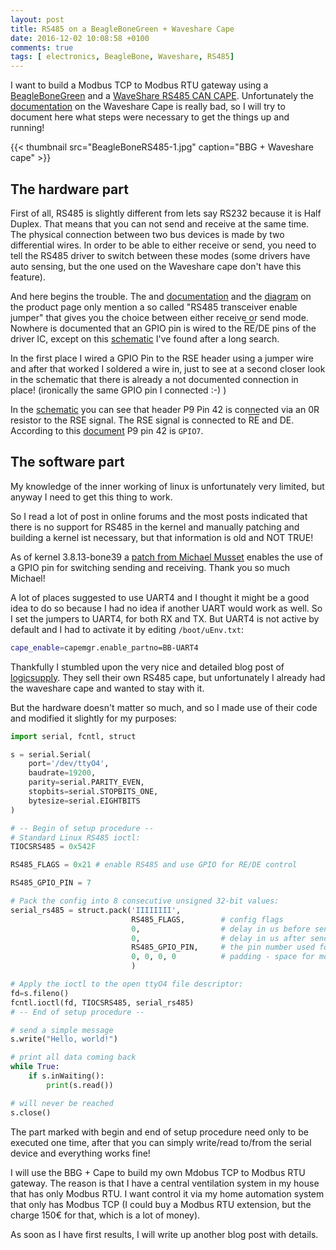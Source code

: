 ```yaml
---
layout: post
title: RS485 on a BeagleBoneGreen + Waveshare Cape
date: 2016-12-02 10:08:58 +0100
comments: true
tags: [ electronics, BeagleBone, Waveshare, RS485]
---
```


I want to build a Modbus TCP to Modbus RTU gateway using a [BeagleBoneGreen](http://beagleboard.org/Green) and a [WaveShare RS485 CAN CAPE](http://www.waveshare.com/rs485-can-cape.htm).
Unfortunately the [documentation](http://www.waveshare.com/wiki/RS485_CAN_CAPE#RS485_CAN_CAPE) on the Waveshare Cape is really bad, so I will try to document here what steps were necessary to get the things up and running!

<!--more-->

{{< thumbnail src="BeagleBoneRS485-1.jpg" caption="BBG + Waveshare cape" >}}

## The hardware part

First of all, RS485 is slightly different from lets say RS232 because it is Half Duplex. That means that you can not send and receive at the same time.
The physical connection between two bus devices is made by two differential wires. In order to be able to either receive or send, you need to tell the RS485 driver to switch between these modes (some drivers have auto sensing, but the one used on the Waveshare cape don't have this feature).

And here begins the trouble. The and [documentation](http://www.waveshare.com/wiki/RS485_CAN_CAPE#RS485_CAN_CAPE) and the [diagram](http://www.waveshare.com/rs485-can-cape.htm) on the product page only mention a so called "RS485 transceiver enable jumper" that gives you the choice between either receive or send mode.
Nowhere is documented that an GPIO pin is wired to the <span style="text-decoration: overline">RE</span>/DE pins of the driver IC, except on this [schematic](http://copperhilltech.com/content/RS485_CAN_Schematic.pdf) I've found after a long search.

In the first place I wired a GPIO Pin to the RSE header using a jumper wire and after that worked I soldered a wire in, just to see at a second closer look in the schematic that there is already a not documented connection in place! (ironically the same GPIO pin I connected :-) )

In the [schematic](http://copperhilltech.com/content/RS485_CAN_Schematic.pdf) you can see that header P9 Pin 42 is connected via an 0R resistor to the RSE signal. The RSE signal is connected to <span style="text-decoration: overline">RE</span> and DE. According to this [document](http://elinux.org/images/3/33/GPIO_Programming_on_the_Beaglebone.pdf) P9 pin 42 is `GPIO7`.

## The software part

My knowledge of the inner working of linux is unfortunately very limited, but anyway I need to get this thing to work.

So I read a lot of post in online forums and the most posts indicated that there is no support for RS485 in the kernel and manually patching and building a kernel ist necessary, but that information is old and NOT TRUE!

As of kernel 3.8.13-bone39 a [patch from Michael Musset](https://github.com/RobertCNelson/bb-kernel/blob/am33x-v3.8/patches/fixes/0007-omap-RS485-support-by-Michael-Musset.patch) enables the use of a GPIO pin for switching sending and receiving. Thank you so much Michael!

A lot of places suggested to use UART4 and I thought it might be a good idea to do so because I had no idea if another UART would work as well. So I set the jumpers to UART4, for both RX and TX.
But UART4 is not active by default and I had to activate it by editing `/boot/uEnv.txt`:

```sh
cape_enable=capemgr.enable_partno=BB-UART4
```

Thankfully I stumbled upon the very nice and detailed blog post of [logicsupply](http://inspire.logicsupply.com/2014/09/beaglebone-rs-485-communication.html). They sell their own RS485 cape, but unfortunately I already had the waveshare cape and wanted to stay with it.

But the hardware doesn't matter so much, and so I made use of their code and modified it slightly for my purposes:

```python
import serial, fcntl, struct

s = serial.Serial(
    port='/dev/ttyO4',
    baudrate=19200,
    parity=serial.PARITY_EVEN,
    stopbits=serial.STOPBITS_ONE,
    bytesize=serial.EIGHTBITS
)

# -- Begin of setup procedure --
# Standard Linux RS485 ioctl:
TIOCSRS485 = 0x542F

RS485_FLAGS = 0x21 # enable RS485 and use GPIO for RE/DE control

RS485_GPIO_PIN = 7

# Pack the config into 8 consecutive unsigned 32-bit values:
serial_rs485 = struct.pack('IIIIIIII',
                           RS485_FLAGS,        # config flags
                           0,                  # delay in us before send
                           0,                  # delay in us after send
                           RS485_GPIO_PIN,     # the pin number used for DE/RE
                           0, 0, 0, 0          # padding - space for more values
                           )

# Apply the ioctl to the open ttyO4 file descriptor:
fd=s.fileno()
fcntl.ioctl(fd, TIOCSRS485, serial_rs485)
# -- End of setup procedure --

# send a simple message
s.write("Hello, world!")

# print all data coming back
while True:
    if s.inWaiting():
        print(s.read())

# will never be reached
s.close()
```

The part marked with begin and end of setup procedure need only to be executed one time, after that you can simply write/read to/from the serial device and everything works fine!

I will use the BBG + Cape to build my own Mdobus TCP to Modbus RTU gateway. The reason is that I have a central ventilation system in my house that has only Modbus RTU. I want control it via my home automation system that only has Modbus TCP (I could buy a Modbus RTU extension, but the charge 150€ for that, which is a lot of money).

As soon as I have first results, I will write up another blog post with details.
